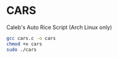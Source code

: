 # CARS
Caleb's Auto Rice Script (Arch Linux only)
```bash
gcc cars.c -o cars
chmod +x cars
sudo ./cars
```
